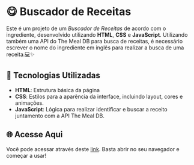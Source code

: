 # 😋 Buscador de Receitas 

Este é um projeto de um  *Buscador de Receitas* de acordo com o ingrediente,  desenvolvido utilizando **HTML**, **CSS** e **JavaScript**. Utilizando também uma API do The Meal DB para busca de receitas, é necessário escrever o nome do ingrediente em inglês para realizar a busca de uma receita.💻✨

## 🚀 Tecnologias Utilizadas

- **HTML**: Estrutura básica da página
- **CSS**: Estilos para a aparência da interface, incluindo layout, cores e animações.
- **JavaScript**: Lógica para realizar identificar e buscar a receito juntamento com a API The Meal DB.

## 🌐 Acesse Aqui

Você pode acessar através deste [link](https://marcellofigueiredo.github.io/app-receitas/). Basta abrir no seu navegador e começar a usar!
